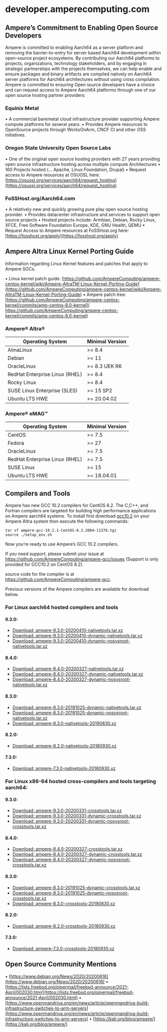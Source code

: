 # developer.amperecomputing.com

## Ampere’s Commitment to Enabling Open Source Developers

Ampere is committed to enabling Aarch64 as a server platform and removing the barrier-to-entry for server based Aarch64 development within open-source project ecosystems. By contributing our Aarch64 platforms to projects, organizations, technology stakeholders, and by engaging in strategic partnerships with the projects themselves, we can help enable and ensure packages and binary artifacts are compiled natively on Aarch64 server platforms for Aarch64 architectures without using cross compilation.   Ampere is committed to ensuring Open source developers have a choice and can request access to Ampere Aarch64 platforms through one of our open source hosting partner providers:

### Equinix Metal 

•	A commercial baremetal cloud infrastructure provider supporting Ampere compute platforms for several years.
•	Provides Ampere resources to OpenSource projects through WorksOnArm, CNCF CI and other OSS initiatives.

### Oregon State University Open Source Labs

•	One of the original open source hosting providers with 27 years providing open source infrastructure hosting across multiple compute Architectures
•	160 Projects hosted (… Apache, Linux Foundation, Drupal)
•	Request access to Ampere reousrces at OSUOSL here: [https://osuosl.org/services/aarch64/request_hosting](https://osuosl.org/services/aarch64/request_hosting)

### FoSSHost.org/Aarch64.com

•	A relatively new and quickly growing pure play open source hosting provider.
•	Provides datacenter infrastructure and services to support open source projects
•	Hosted projects include: Armbian, Debian, Rocky Linux, XFCE, Free Software Foundation Europe, KDE, GNU Health, QEMU
•	Request Access to Ampere resources at FoSSHost.org here: [https://fosshost.org/apply](https://fosshost.org/apply)

## Ampere Altra Linux Kernel Porting Guide
Information regarding Linux Kernel features and patches that apply to Ampere SOCs.   

•	Linux kernel patch guide: [https://github.com/AmpereComputing/ampere-centos-kernel/wiki/Ampere-AltraTM-Linux-Kernel-Porting-Guide](https://github.com/AmpereComputing/ampere-centos-kernel/wiki/Ampere-AltraTM-Linux-Kernel-Porting-Guide)
•	Ampere patch tree: [https://github.com/AmpereComputing/ampere-centos-kernel/commits/amp-centos-8.0-kernel](
https://github.com/AmpereComputing/ampere-centos-kernel/commits/amp-centos-8.0-kernel)

### Ampere® Altra®

| Operating System | Minimal Version |
| --- | --- |
| AlmaLinux | >= 8.4 |
| Debian | >= 11 |
| OracleLinux | >= 8.3 UEK R6 |
| RedHat Enterprise Linux (RHEL) | >= 8.4 |
| Rocky Linux | >= 8.4 |
| SUSE Linux Enterprise (SLES)| >= 15 SP2 |
| Ubuntu LTS HWE | >= 20.04.02 |

### Ampere® eMAG™

| Operating System | Minimal Version |
| --- | --- |
| CentOS | >= 7.5 |
| Fedora | >= 27 |
| OracleLinux | >= 7.5 |
| RedHat Enterprise Linux (RHEL) | >= 7.5 | 
| SUSE Linux | >= 15 |
| Ubuntu LTS HWE | >= 18.04.01 |

## Compilers and Tools
Ampere has new GCC 10.2 compilers for CentOS 8.2.  The C,C++, and Fortran compilers are targeted for building high performance applications on Ampere aarch64 systems.  To install first download [gcc10.2](https://github.com/AmpereComputing/ampere-gcc/) on your Ampere Altra system then execute the following commands:

```
tar xf ampere-gcc-10.2.1-CentOS-8.2.2004-11378.tgz
source ./setup_env.sh
```
Now you’re ready to use Ampere’s GCC 10.2 compilers.

If you need support, please submit your issue at
https://github.com/AmpereComputing/ampere-gcc/issues
(Support is only provided for GCC10.2 on CentOS 8.2).

source code for the compiler is at https://github.com/AmpereComputing/ampere-gcc.

Previous versions of the Ampere compilers are available for download below.

### For Linux aarch64 hosted compilers and tools

#### 9.3.0:
* [Download: ampere-9.3.0-20200410-nativetools.tar.xz](https://ampere-cdn.s3-us-west-2.amazonaws.com/tools/compilers/native/9.3.0/ampere-9.3.0-20200410-nativetools.tar.xz)
* [Download: ampere-9.3.0-20200410-dynamic-nativetools.tar.xz](https://ampere-cdn.s3-us-west-2.amazonaws.com/tools/compilers/native/9.3.0/ampere-9.3.0-20200410-dynamic-nativetools.tar.xz)
* [Download: ampere-9.3.0-20200410-dynamic-nosysroot-nativetools.tar.xz](https://ampere-cdn.s3-us-west-2.amazonaws.com/tools/compilers/native/9.3.0/ampere-9.3.0-20200410-nosysroot-nativetools.tar.xz)

#### 8.4.0:

* [Download: ampere-8.4.0-20200327-nativetools.tar.xz](https://cdn.amperecomputing.com/tools/compilers/native/8.4.0/ampere-8.4.0-20200327-nativetools.tar.xz)
* [Download: ampere-8.4.0-20200327-dynamic-nativetools.tar.xz](https://cdn.amperecomputing.com/tools/compilers/native/8.4.0/ampere-8.4.0-20200327-dynamic-nativetools.tar.xz)
* [Download: ampere-8.4.0-20200327-dynamic-nosysroot-nativetools.tar.xz](https://cdn.amperecomputing.com/tools/compilers/native/8.4.0/ampere-8.4.0-20200327-dynamic-nosysroot-nativetools.tar.xz)

#### 8.3.0:

* [Download: ampere-8.3.0-20191025-dynamic-nativetools.tar.xz](https://cdn.amperecomputing.com/tools/compilers/native/8.3.0/ampere-8.3.0-20191025-dynamic-nativetools.tar.xz)
* [Download: ampere-8.3.0-20191025-dynamic-nosysroot-nativetools.tar.xz](https://cdn.amperecomputing.com/tools/compilers/native/8.3.0/ampere-8.3.0-20191025-dynamic-nosysroot-nativetools.tar.xz)
* [Download: ampere-8.3.0-nativetools-20190830.xz](https://cdn.amperecomputing.com/tools/compilers/native/8.3.0/ampere-8.3.0-20190830-nativetools.tar.xz)

#### 8.2.0:

* [Download: ampere-8.2.0-nativetools-20180930.xz](https://cdn.amperecomputing.com/tools/compilers/native/8.2.0/ampere-8.2.0-nativetools-20180930.tar.xz)

#### 7.3.0:

* [Download: ampere-7.3.0-nativetools-20180930.xz](https://cdn.amperecomputing.com/tools/compilers/native/7.3.0/ampere-7.3.0-nativetools-20180930.tar.xz)

### For Linux x86-64 hosted cross-compilers and tools targeting aarch64:

#### 9.3.0:

* [Download: ampere-9.3.0-20200331-crosstools.tar.xz](https://cdn.amperecomputing.com/tools/compilers/cross/9.3.0/ampere-9.3.0-20200331-crosstools.tar.xz)
* [Download: ampere-9.3.0-20200331-dynamic-crosstools.tar.xz](https://cdn.amperecomputing.com/tools/compilers/cross/9.3.0/ampere-9.3.0-20200331-dynamic-crosstools.tar.xz)
* [Download: ampere-9.3.0-20200331-dynamic-nosysroot-crosstools.tar.xz](https://cdn.amperecomputing.com/tools/compilers/cross/9.3.0/ampere-9.3.0-20200331-dynamic-nosysroot-crosstools.tar.xz)

#### 8.4.0:

* [Download: ampere-8.4.0-20200327-crosstools.tar.xz](https://cdn.amperecomputing.com/tools/compilers/cross/8.4.0/ampere-8.4.0-20200327-crosstools.tar.xz)
* [Download: ampere-8.4.0-20200327-dynamic-crosstools.tar.xz](https://cdn.amperecomputing.com/tools/compilers/cross/8.4.0/ampere-8.4.0-20200327-dynamic-crosstools.tar.xz)
* [Download: ampere-8.4.0-20200327-dynamic-nosysroot-crosstools.tar.xz](https://cdn.amperecomputing.com/tools/compilers/cross/8.4.0/ampere-8.4.0-20200327-dynamic-nosysroot-crosstools.tar.xz)

#### 8.3.0:

* [Download: ampere-8.3.0-20191025-dynamic-crosstools.tar.xz](https://cdn.amperecomputing.com/tools/compilers/cross/8.3.0/ampere-8.3.0-20191025-dynamic-crosstools.tar.xz)
* [Download: ampere-8.3.0-20191025-dynamic-nosysroot-crosstools.tar.xz](https://cdn.amperecomputing.com/tools/compilers/cross/8.3.0/ampere-8.3.0-20191025-dynamic-nosysroot-crosstools.tar.xz)
* [Download: ampere-8.3.0-crosstools-20190830.xz](http://cdn.amperecomputing.com/tools/compilers/cross/8.3.0/ampere-8.3.0-20190830-crosstools.tar.xz)

#### 8.2.0:

* [Download: ampere-8.2.0-crosstools-20180930.xz](https://cdn.amperecomputing.com/tools/compilers/cross/8.2.0/ampere-8.2.0-crosstools-20180930.tar.xz)

#### 7.3.0:

* [Download: ampere-7.3.0-crosstools-20180930.xz](https://cdn.amperecomputing.com/tools/compilers/cross/7.3.0/ampere-7.3.0-crosstools-20180930.tar.xz)

## Open Source Community Mentions

•	[https://www.debian.org/News/2020/20200616](https://www.debian.org/News/2020/20200616)
•	[https://lists.freebsd.org/pipermail/freebsd-announce/2021-April/002030.html](https://lists.freebsd.org/pipermail/freebsd-announce/2021-April/002030.html)
•	[https://www.openmandriva.org/en/news/article/openmandriva-build-infrastructure-switches-to-arm-servers](https://www.openmandriva.org/en/news/article/openmandriva-build-infrastructure-switches-to-arm-servers)
•	[https://kali.org/blog/ampere/](https://kali.org/blog/ampere/)
